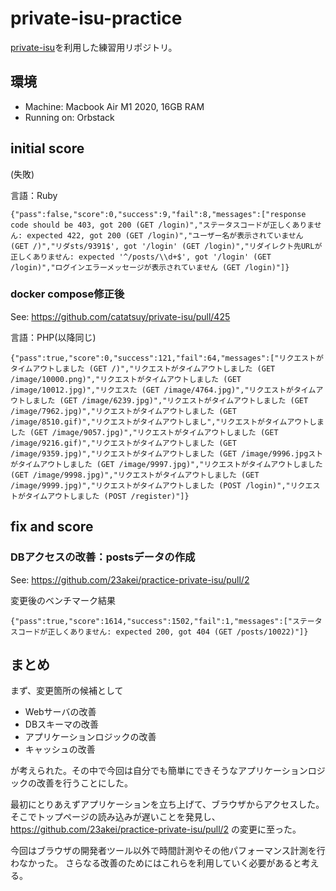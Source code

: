 # private-isu-practice
[private-isu](https://github.com/catatsuy/private-isu)を利用した練習用リポジトリ。

## 環境
* Machine: Macbook Air M1 2020, 16GB RAM
* Running on: Orbstack


## initial score
(失敗)

言語：Ruby
```
{"pass":false,"score":0,"success":9,"fail":8,"messages":["response code should be 403, got 200 (GET /login)","ステータスコードが正しくありません: expected 422, got 200 (GET /login)","ユーザー名が表示されていません (GET /)","リダsts/9391$', got '/login' (GET /login)","リダイレクト先URLが正しくありません: expected '^/posts/\\d+$', got '/login' (GET /login)","ログインエラーメッセージが表示されていません (GET /login)"]}
```


### docker compose修正後
See: https://github.com/catatsuy/private-isu/pull/425

言語：PHP(以降同じ)
```
{"pass":true,"score":0,"success":121,"fail":64,"messages":["リクエストがタイムアウトしました (GET /)","リクエストがタイムアウトしました (GET /image/10000.png)","リクエストがタイムアウトしました (GET /image/10012.jpg)","リクエスた (GET /image/4764.jpg)","リクエストがタイムアウトしました (GET /image/6239.jpg)","リクエストがタイムアウトしました (GET /image/7962.jpg)","リクエストがタイムアウトしました (GET /image/8510.gif)","リクエストがタイムアウトしまし","リクエストがタイムアウトしました (GET /image/9057.jpg)","リクエストがタイムアウトしました (GET /image/9216.gif)","リクエストがタイムアウトしました (GET /image/9359.jpg)","リクエストがタイムアウトしました (GET /image/9996.jpgストがタイムアウトしました (GET /image/9997.jpg)","リクエストがタイムアウトしました (GET /image/9998.jpg)","リクエストがタイムアウトしました (GET /image/9999.jpg)","リクエストがタイムアウトしました (POST /login)","リクエストがタイムアウトしました (POST /register)"]}
```

## fix and score
### DBアクセスの改善：postsデータの作成
See: https://github.com/23akei/practice-private-isu/pull/2

変更後のベンチマーク結果
```
{"pass":true,"score":1614,"success":1502,"fail":1,"messages":["ステータスコードが正しくありません: expected 200, got 404 (GET /posts/10022)"]}
```

## まとめ
まず、変更箇所の候補として
* Webサーバの改善
* DBスキーマの改善
* アプリケーションロジックの改善
* キャッシュの改善

が考えられた。その中で今回は自分でも簡単にできそうなアプリケーションロジックの改善を行うことにした。

最初にとりあえずアプリケーションを立ち上げて、ブラウザからアクセスした。そこでトップページの読み込みが遅いことを発見し、
https://github.com/23akei/practice-private-isu/pull/2 の変更に至った。

今回はブラウザの開発者ツール以外で時間計測やその他パフォーマンス計測を行わなかった。
さらなる改善のためにはこれらを利用していく必要があると考える。
